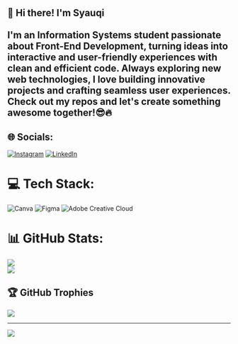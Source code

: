 ## 👋 Hi there! I'm Syauqi<br><br>I'm an Information Systems student passionate about Front-End Development, turning ideas into interactive and user-friendly experiences with clean and efficient code. Always exploring new web technologies, I love building innovative projects and crafting seamless user experiences. Check out my repos and let's create something awesome together!😎🔥


## 🌐 Socials:
[![Instagram](https://img.shields.io/badge/Instagram-%23E4405F.svg?logo=Instagram&logoColor=white)](https://instagram.com/syqrhnn_) [![LinkedIn](https://img.shields.io/badge/LinkedIn-%230077B5.svg?logo=linkedin&logoColor=white)](https://linkedin.com/in/ahmad-syauqi-raihan)

# 💻 Tech Stack:
![Canva](https://img.shields.io/badge/Canva-%2300C4CC.svg?style=for-the-badge&logo=Canva&logoColor=white) ![Figma](https://img.shields.io/badge/figma-%23F24E1E.svg?style=for-the-badge&logo=figma&logoColor=white) ![Adobe Creative Cloud](https://img.shields.io/badge/Adobe%20Creative%20Cloud-DA1F26.svg?style=for-the-badge&logo=Adobe%20Creative%20Cloud&logoColor=white)
# 📊 GitHub Stats:
![](https://github-readme-stats.vercel.app/api?username=syqrhnn&theme=transparent&hide_border=false&include_all_commits=false&count_private=false)<br/>
![](https://github-readme-stats.vercel.app/api/top-langs/?username=syqrhnn&theme=transparent&hide_border=false&include_all_commits=false&count_private=false&layout=compact)

## 🏆 GitHub Trophies
![](https://github-profile-trophy.vercel.app/?username=syqrhnn&theme=radical&no-frame=false&no-bg=true&margin-w=4)

---
[![](https://visitcount.itsvg.in/api?id=syqrhnn&icon=0&color=0)](https://visitcount.itsvg.in)

<!-- Proudly created with GPRM ( https://gprm.itsvg.in ) -->